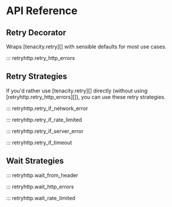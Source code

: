 # API Reference

## Retry Decorator

Wraps [tenacity.retry][] with sensible defaults for most use cases.

::: retryhttp.retry_http_errors

## Retry Strategies

If you'd rather use [tenacity.retry][] directly (without using [retryhttp.retry_http_errors][]), you can use these retry strategies.

::: retryhttp.retry_if_network_error

::: retryhttp.retry_if_rate_limited

::: retryhttp.retry_if_server_error

::: retryhttp.retry_if_timeout

## Wait Strategies

::: retryhttp.wait_from_header

::: retryhttp.wait_http_errors

::: retryhttp.wait_rate_limited
